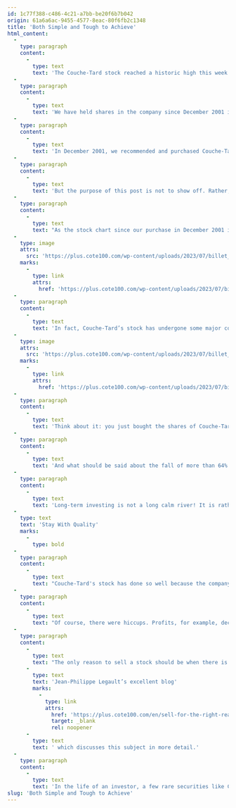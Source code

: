 ```yaml
---
id: 1c77f388-c486-4c21-a7bb-be20f6b7b042
origin: 61a6a6ac-9455-4577-8eac-80f6fb2c1348
title: 'Both Simple and Tough to Achieve'
html_content:
  -
    type: paragraph
    content:
      -
        type: text
        text: 'The Couche-Tard stock reached a historic high this week after the publication of good results for the quarter and the fiscal year ended last April.'
  -
    type: paragraph
    content:
      -
        type: text
        text: 'We have held shares in the company since December 2001 in the COTE 100 Financial Bulletin portfolio. This investment has undoubtedly been one of our best over the past two decades. I am particularly proud of this and take this opportunity to congratulate and thank the leaders of Couche-Tard who have done a remarkable job for so long.'
  -
    type: paragraph
    content:
      -
        type: text
        text: 'In December 2001, we recommended and purchased Couche-Tard stock in the COTE 100 Financial Bulletin portfolio at an adjusted price of $1.0313 per share (adjusted for several subsequent splits). The stock is worth $67.93 today, which with dividends represents a compound annual return of 22.2%. In other words, our initial investment of $13,634.50 in Couche-Tard in December 2001, assuming no subsequent transactions and without taking dividends into account, would be worth close to $900,000 today!'
  -
    type: paragraph
    content:
      -
        type: text
        text: 'But the purpose of this post is not to show off. Rather, I want to point out that it is not so easy to hold a stock for decades, even that of a high-quality company like Couche-Tard. We know that the key to success in the stock market is to hold on to your stocks of quality companies for a long, long time. But there is an ocean between knowing and doing.'
  -
    type: paragraph
    content:
      -
        type: text
        text: "As the stock chart since our purchase in December 2001 illustrates, the stock's progress has not been smooth."
  -
    type: image
    attrs:
      src: 'https://plus.cote100.com/wp-content/uploads/2023/07/billet_1_en.png'
    marks:
      -
        type: link
        attrs:
          href: 'https://plus.cote100.com/wp-content/uploads/2023/07/billet_1_en.png'
  -
    type: paragraph
    content:
      -
        type: text
        text: 'In fact, Couche-Tard’s stock has undergone some major corrections since 2001. Among them:'
  -
    type: image
    attrs:
      src: 'https://plus.cote100.com/wp-content/uploads/2023/07/billet_2_en.png'
    marks:
      -
        type: link
        attrs:
          href: 'https://plus.cote100.com/wp-content/uploads/2023/07/billet_2_en.png'
  -
    type: paragraph
    content:
      -
        type: text
        text: 'Think about it: you just bought the shares of Couche-Tard in December 2001 at $1.03 (adjusted for splits). Four months later, the stock is worth nearly $2.58: a 150% return in just four months! Then, the stock falls by no less than 58% over the next 11 months. After just over a year, the value of your investment has only increased by 5%.'
  -
    type: paragraph
    content:
      -
        type: text
        text: 'And what should be said about the fall of more than 64% of the stock price between February 2006 and July 2008?'
  -
    type: paragraph
    content:
      -
        type: text
        text: 'Long-term investing is not a long calm river! It is rather a river strewn with pitfalls and dangerous rapids! With hindsight, we can see that an investor had many good reasons to sell Couche-Tard stock over the decades. Still, the only and best thing to do was to do nothing.'
  -
    type: text
    text: 'Stay With Quality'
    marks:
      -
        type: bold
  -
    type: paragraph
    content:
      -
        type: text
        text: "Couche-Tard's stock has done so well because the company has seen nearly uninterrupted growth in revenue and earnings per share for the past 22 years (and counting). Since 2001, the company's revenues have grown from just over US$1.3 billion (the company publishes its results in US dollars) to nearly $71.9 billion in 2023, a compound annual growth rate of 19.9%. More importantly, adjusted earnings per share grew from just over $0.026 to $3.09, a compound annual growth rate of 24.3%."
  -
    type: paragraph
    content:
      -
        type: text
        text: "Of course, there were hiccups. Profits, for example, declined by almost 12% in 2008. But, over the long haul, the company's business model and strategy have never deviated. Also, management has remained disciplined, always buying at a reasonable price, and maintaining a solid balance sheet. After the major acquisitions, it worked to quickly reduce the company's debt."
  -
    type: paragraph
    content:
      -
        type: text
        text: "The only reason to sell a stock should be when there is evidence of a decline in the quality of a company, whether in the discipline of its management team, its competitive advantages, or the strength of its business model. As we've learned in the past, selling a quality stock because it's considered too expensive is often a costly mistake. On this subject, I invite you to read my colleague "
      -
        type: text
        text: 'Jean-Philippe Legault’s excellent blog'
        marks:
          -
            type: link
            attrs:
              href: 'https://plus.cote100.com/en/sell-for-the-right-reasons/'
              target: _blank
              rel: noopener
      -
        type: text
        text: ' which discusses this subject in more detail.'
  -
    type: paragraph
    content:
      -
        type: text
        text: 'In the life of an investor, a few rare securities like Couche-Tard in a portfolio will make all the difference in its performance. He will still have to succeed in letting these winning stocks run for many years. This is an exercise that is both very simple and extremely difficult to achieve.'
slug: 'Both Simple and Tough to Achieve'
---
```

